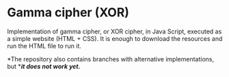 # Gamma cipher (XOR)
Implementation of gamma cipher, or XOR cipher, in Java Script, executed as a simple website (HTML + CSS). It is enough to download the resources and run the HTML file to run it.

*The repository also contains branches with alternative implementations, but ****it does not work yet.***
